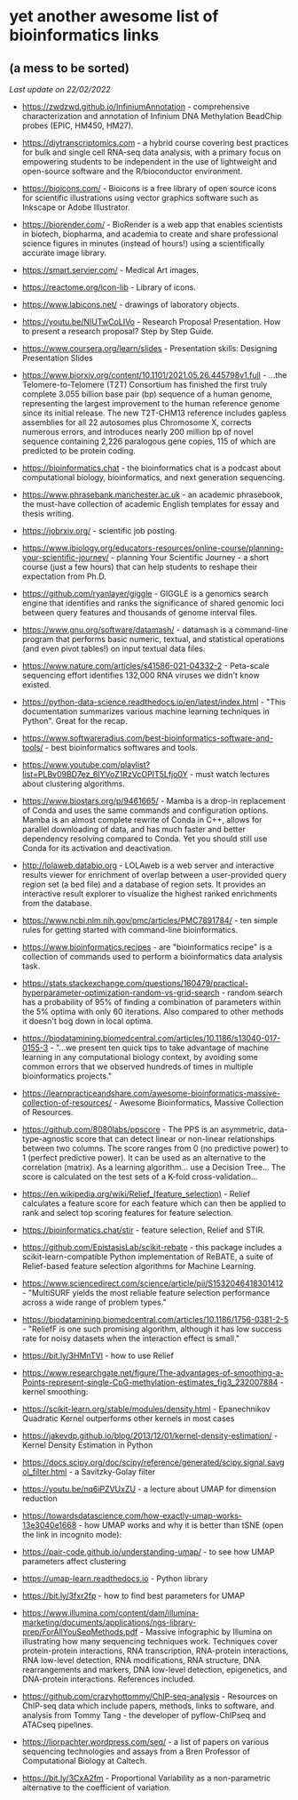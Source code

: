 yet another awesome list of bioinformatics links 
===============================================
(a mess to be sorted)
---------------------

_Last update on 22/02/2022_

* https://zwdzwd.github.io/InfiniumAnnotation - comprehensive characterization and annotation of Infinium DNA 
Methylation BeadChip probes (EPIC, HM450, HM27).

* https://diytranscriptomics.com - a hybrid course covering best practices for bulk and single cell RNA-seq 
data analysis, with a primary focus on empowering students to be independent in the use of lightweight and 
open-source software and the R/bioconductor environment.

* https://bioicons.com/ - Bioicons is a free library of open source icons for scientific illustrations using 
vector graphics software such as Inkscape or Adobe Illustrator.

* https://biorender.com/ - BioRender is a web app that enables scientists in biotech, biopharma, and academia 
to create and share professional science figures in minutes (instead of hours!) using a scientifically 
accurate image library.

* https://smart.servier.com/ - Medical Art images.

* https://reactome.org/icon-lib - Library of icons.

* https://www.labicons.net/ - drawings of laboratory objects.

* https://youtu.be/NIUTwCoLIVo - Research Proposal Presentation. How to present a research proposal? Step by 
Step Guide.

* https://www.coursera.org/learn/slides - Presentation skills: Designing Presentation Slides

* https://www.biorxiv.org/content/10.1101/2021.05.26.445798v1.full - ...the Telomere-to-Telomere (T2T) 
Consortium has finished the first truly complete 3.055 billion base pair (bp) sequence of a human genome, 
representing the largest improvement to the human reference genome since its initial release. The new 
T2T-CHM13 reference includes gapless assemblies for all 22 autosomes plus Chromosome X, corrects numerous 
errors, and introduces nearly 200 million bp of novel sequence containing 2,226 paralogous gene copies, 115 of 
which are predicted to be protein coding.

* https://bioinformatics.chat - the bioinformatics chat is a podcast about computational biology, 
bioinformatics, and next generation sequencing.

* https://www.phrasebank.manchester.ac.uk - an academic phrasebook, the must-have collection of academic English 
templates for essay and thesis writing.

* https://jobrxiv.org/ - scientific job posting.

* https://www.ibiology.org/educators-resources/online-course/planning-your-scientific-journey/ - planning Your 
Scientific Journey - a short course (just a few hours) that can help students to reshape their expectation from 
Ph.D.

* https://github.com/ryanlayer/giggle - GIGGLE is a genomics search engine that identifies and ranks the 
significance of shared genomic loci between query features and thousands of genome interval files.

* https://www.gnu.org/software/datamash/ - datamash is a command-line program that performs basic numeric, 
textual, and statistical operations (and even pivot tables!) on input textual data files.

* https://www.nature.com/articles/s41586-021-04332-2 - Peta-scale sequencing effort identifies 132,000 RNA 
viruses we didn't know existed.

* https://python-data-science.readthedocs.io/en/latest/index.html - "This documentation summarizes various 
machine learning techniques in Python". Great for the recap.

* https://www.softwareradius.com/best-bioinformatics-software-and-tools/ - best bioinformatics softwares and 
tools.

* https://www.youtube.com/playlist?list=PLBv09BD7ez_6lYVoZ1RzVcOPIT5Lfjo0Y - must watch lectures about 
clustering algorithms.

* https://www.biostars.org/p/9461665/ - Mamba is a drop-in replacement of Conda and uses the same commands and 
configuration options. Mamba is an almost complete rewrite of Conda in C++, allows for parallel downloading of 
data, and has much faster and better dependency resolving compared to Conda. Yet you should still use Conda 
for its activation and deactivation.

* http://lolaweb.databio.org - LOLAweb is a web server and interactive results viewer for enrichment of 
overlap between a user-provided query region set (a bed file) and a database of region sets. It provides an 
interactive result explorer to visualize the highest ranked enrichments from the database.

* https://www.ncbi.nlm.nih.gov/pmc/articles/PMC7891784/ - ten simple rules for getting started with 
command-line bioinformatics.

* https://www.bioinformatics.recipes - are "bioinformatics recipe" is a collection of commands used to perform
a bioinformatics data analysis task.

* https://stats.stackexchange.com/questions/160479/practical-hyperparameter-optimization-random-vs-grid-search -
random search has a probability of 95% of finding a combination of parameters within the 5% optima with only 
60 iterations. Also compared to other methods it doesn't bog down in local optima.

* https://biodatamining.biomedcentral.com/articles/10.1186/s13040-017-0155-3 - "...we present ten quick tips 
to take advantage of machine learning in any computational biology context, by avoiding some common errors 
that we observed hundreds of times in multiple bioinformatics projects."

* https://learnpracticeandshare.com/awesome-bioinformatics-massive-collection-of-resources/ - Awesome Bioinformatics,
Massive Collection of Resources.

* https://github.com/8080labs/ppscore - The PPS is an asymmetric, data-type-agnostic score that can detect linear 
or non-linear relationships between two columns. The score ranges from 0 (no predictive power) to 1 
(perfect predictive power). It can be used as an alternative to the correlation (matrix). 
As a learning algorithm... use a Decision Tree... The score is calculated on the test sets of a K-fold cross-validation...

* https://en.wikipedia.org/wiki/Relief_(feature_selection) - Relief calculates a feature score for each feature which can then be applied 
to rank and select top scoring features for feature selection.

* https://bioinformatics.chat/stir - feature selection, Relief and STIR.

* https://github.com/EpistasisLab/scikit-rebate - this package includes a scikit-learn-compatible Python implementation of ReBATE, a 
suite of Relief-based feature selection algorithms for Machine Learning. 

* https://www.sciencedirect.com/science/article/pii/S1532046418301412 - "MultiSURF yields the most reliable feature selection performance 
across a wide range of problem types."

* https://biodatamining.biomedcentral.com/articles/10.1186/1756-0381-2-5 - "ReliefF is one such promising algorithm, although it has low 
success rate for noisy datasets when the interaction effect is small."

* https://bit.ly/3HMnTVl - how to use Relief

* https://www.researchgate.net/figure/The-advantages-of-smoothing-a-Points-represent-single-CpG-methylation-estimates_fig3_232007884 - 
kernel smoothing: 

* https://scikit-learn.org/stable/modules/density.html - Epanechnikov Quadratic Kernel outperforms other kernels in most cases

* https://jakevdp.github.io/blog/2013/12/01/kernel-density-estimation/ - Kernel Density Estimation in Python

* https://docs.scipy.org/doc/scipy/reference/generated/scipy.signal.savgol_filter.html - a Savitzky-Golay filter

* https://youtu.be/nq6iPZVUxZU - a lecture about UMAP for dimension reduction 

* https://towardsdatascience.com/how-exactly-umap-works-13e3040e1668 - how UMAP works and why it is better than tSNE (open the link in 
incognito mode): 

* https://pair-code.github.io/understanding-umap/ - to see how UMAP parameters affect clustering

* https://umap-learn.readthedocs.io - Python library

* https://bit.ly/3fxr2fp - how to find best parameters for UMAP

* https://www.illumina.com/content/dam/illumina-marketing/documents/applications/ngs-library-prep/ForAllYouSeqMethods.pdf - Massive infographic by Illumina on illustrating how many sequencing techniques work. Techniques cover protein-protein interactions, RNA transcription, RNA-protein interactions, RNA low-level detection, RNA modifications, RNA structure, DNA rearrangements and markers, DNA low-level detection, epigenetics, and DNA-protein interactions. References included.

* https://github.com/crazyhottommy/ChIP-seq-analysis - Resources on ChIP-seq data which include papers, methods, links to software, and analysis from Tommy Tang - the developer of pyflow-ChIPseq and ATACseq pipelines.

* https://liorpachter.wordpress.com/seq/ - a list of papers on various sequencing technologies and assays from a Bren Professor of Computational Biology at Caltech.

* https://bit.ly/3CxA2fm - Proportional Variability as a non-parametric alternative to the coefficient of variation.
